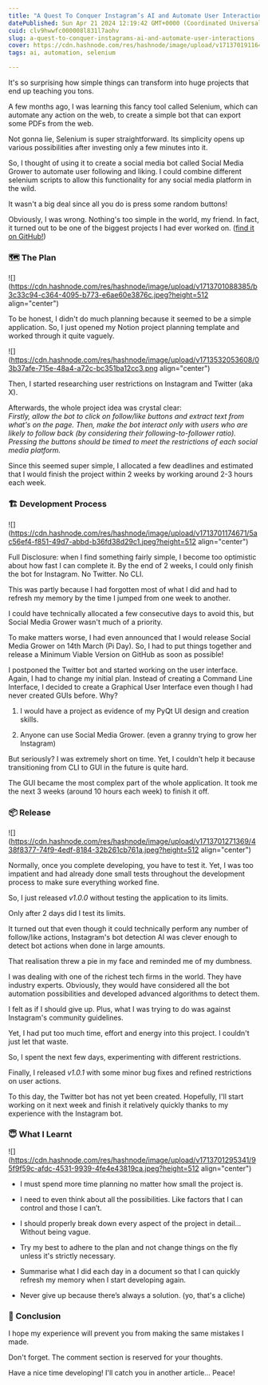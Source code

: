 ```yaml
---
title: "A Quest To Conquer Instagram’s AI and Automate User Interactions!"
datePublished: Sun Apr 21 2024 12:19:42 GMT+0000 (Coordinated Universal Time)
cuid: clv9hwwfc000008l831l7aohv
slug: a-quest-to-conquer-instagrams-ai-and-automate-user-interactions
cover: https://cdn.hashnode.com/res/hashnode/image/upload/v1713701911648/295e8e54-1ef8-4688-986e-21eac6ec8b01.png
tags: ai, automation, selenium

---
```


It's so surprising how simple things can transform into huge projects that end up teaching you tons.

A few months ago, I was learning this fancy tool called Selenium, which can automate any action on the web, to create a simple bot that can export some PDFs from the web.

Not gonna lie, Selenium is super straightforward. Its simplicity opens up various possibilities after investing only a few minutes into it.

So, I thought of using it to create a social media bot called Social Media Grower to automate user following and liking. I could combine different selenium scripts to allow this functionality for any social media platform in the wild.

It wasn't a big deal since all you do is press some random buttons!

Obviously, I was wrong. Nothing's too simple in the world, my friend. In fact, it turned out to be one of the biggest projects I had ever worked on. ([find it on GitHub!](https://github.com/SenaThenu/social-media-grower))

### 🗺️ The Plan

![](https://cdn.hashnode.com/res/hashnode/image/upload/v1713701088385/b3c33c94-c364-4095-b773-e6ae60e3876c.jpeg?height=512 align="center")

To be honest, I didn't do much planning because it seemed to be a simple application. So, I just opened my Notion project planning template and worked through it quite vaguely.

![](https://cdn.hashnode.com/res/hashnode/image/upload/v1713532053608/03b37afe-715e-48a4-a72c-bc351ba12cc3.png align="center")

Then, I started researching user restrictions on Instagram and Twitter (aka X).

Afterwards, the whole project idea was crystal clear:  
*Firstly, allow the bot to click on follow/like buttons and extract text from what's on the page. Then, make the bot interact only with users who are likely to follow back (by considering their following-to-follower ratio). Pressing the buttons should be timed to meet the restrictions of each social media platform.*

Since this seemed super simple, I allocated a few deadlines and estimated that I would finish the project within 2 weeks by working around 2-3 hours each week.

### 🏗️ Development Process

![](https://cdn.hashnode.com/res/hashnode/image/upload/v1713701174671/5ac56ef4-f851-49d7-abbd-b36fd38d29c1.jpeg?height=512 align="center")

Full Disclosure: when I find something fairly simple, I become too optimistic about how fast I can complete it. By the end of 2 weeks, I could only finish the bot for Instagram. No Twitter. No CLI.

This was partly because I had forgotten most of what I did and had to refresh my memory by the time I jumped from one week to another.

I could have technically allocated a few consecutive days to avoid this, but Social Media Grower wasn't much of a priority.

To make matters worse, I had even announced that I would release Social Media Grower on 14th March (Pi Day). So, I had to put things together and release a Minimum Viable Version on GitHub as soon as possible!

I postponed the Twitter bot and started working on the user interface. Again, I had to change my initial plan. Instead of creating a Command Line Interface, I decided to create a Graphical User Interface even though I had never created GUIs before. Why?

1. I would have a project as evidence of my PyQt UI design and creation skills.
    
2. Anyone can use Social Media Grower. (even a granny trying to grow her Instagram)
    

But seriously? I was extremely short on time. Yet, I couldn't help it because transitioning from CLI to GUI in the future is quite hard.

The GUI became the most complex part of the whole application. It took me the next 3 weeks (around 10 hours each week) to finish it off.

### 📦 Release

![](https://cdn.hashnode.com/res/hashnode/image/upload/v1713701271369/438f8377-74f9-4edf-8184-32b261cb761a.jpeg?height=512 align="center")

Normally, once you complete developing, you have to test it. Yet, I was too impatient and had already done small tests throughout the development process to make sure everything worked fine.

So, I just released *v1.0.0* without testing the application to its limits.

Only after 2 days did I test its limits.

It turned out that even though it could technically perform any number of follow/like actions, Instagram's bot detection AI was clever enough to detect bot actions when done in large amounts.

That realisation threw a pie in my face and reminded me of my dumbness.

I was dealing with one of the richest tech firms in the world. They have industry experts. Obviously, they would have considered all the bot automation possibilities and developed advanced algorithms to detect them.

I felt as if I should give up. Plus, what I was trying to do was against Instagram's community guidelines.

Yet, I had put too much time, effort and energy into this project. I couldn't just let that waste.

So, I spent the next few days, experimenting with different restrictions.

Finally, I released *v1.0.1* with some minor bug fixes and refined restrictions on user actions.

To this day, the Twitter bot has not yet been created. Hopefully, I'll start working on it next week and finish it relatively quickly thanks to my experience with the Instagram bot.

### 😇 What I Learnt

![](https://cdn.hashnode.com/res/hashnode/image/upload/v1713701295341/95f9f59c-afdc-4531-9939-4fe4e43819ca.jpeg?height=512 align="center")

* I must spend more time planning no matter how small the project is.
    
* I need to even think about all the possibilities. Like factors that I can control and those I can’t.
    
* I should properly break down every aspect of the project in detail… Without being vague.
    
* Try my best to adhere to the plan and not change things on the fly unless it's strictly necessary.
    
* Summarise what I did each day in a document so that I can quickly refresh my memory when I start developing again.
    
* Never give up because there’s always a solution. (yo, that's a cliche)
    

### 👋 Conclusion

I hope my experience will prevent you from making the same mistakes I made.

Don't forget. The comment section is reserved for your thoughts.

Have a nice time developing! I'll catch you in another article... Peace!